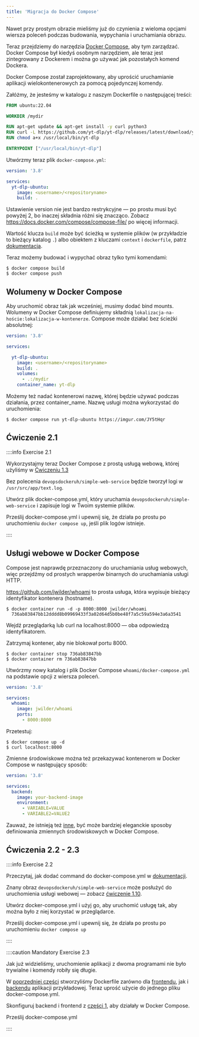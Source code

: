 ```yaml
---
title: 'Migracja do Docker Compose'
---
```


Nawet przy prostym obrazie mieliśmy już do czynienia z wieloma opcjami wiersza poleceń podczas budowania, wypychania i uruchamiania obrazu.

Teraz przejdziemy do narzędzia [Docker Compose](https://docs.docker.com/compose/), aby tym zarządzać. Docker Compose był kiedyś osobnym narzędziem, ale teraz jest zintegrowany z Dockerem i można go używać jak pozostałych komend Dockera.

Docker Compose został zaprojektowany, aby uprościć uruchamianie aplikacji wielokontenerowych za pomocą pojedynczej komendy.

Załóżmy, że jesteśmy w katalogu z naszym Dockerfile o następującej treści:

```dockerfile
FROM ubuntu:22.04

WORKDIR /mydir

RUN apt-get update && apt-get install -y curl python3
RUN curl -L https://github.com/yt-dlp/yt-dlp/releases/latest/download/yt-dlp -o /usr/local/bin/yt-dlp
RUN chmod a+x /usr/local/bin/yt-dlp

ENTRYPOINT ["/usr/local/bin/yt-dlp"]
```

Utwórzmy teraz plik `docker-compose.yml`:

```yaml
version: '3.8'

services:
  yt-dlp-ubuntu:
    image: <username>/<repositoryname>
    build: .
```

Ustawienie version nie jest bardzo restrykcyjne — po prostu musi być powyżej 2, bo inaczej składnia różni się znacząco. Zobacz <https://docs.docker.com/compose/compose-file/> po więcej informacji.

Wartość klucza `build` może być ścieżką w systemie plików (w przykładzie to bieżący katalog `.`) albo obiektem z kluczami `context` i `dockerfile`, patrz [dokumentacja](https://docs.docker.com/compose/compose-file/build/).

Teraz możemy budować i wypychać obraz tylko tymi komendami:

```console
$ docker compose build
$ docker compose push
```

## Wolumeny w Docker Compose

Aby uruchomić obraz tak jak wcześniej, musimy dodać bind mounts. Wolumeny w Docker Compose definiujemy składnią `lokalizacja-na-hoście:lokalizacja-w-kontenerze`. Compose może działać bez ścieżki absolutnej:

```yaml
version: '3.8'

services:

  yt-dlp-ubuntu:
    image: <username>/<repositoryname>
    build: .
    volumes:
      - .:/mydir
    container_name: yt-dlp
```

Możemy też nadać kontenerowi nazwę, której będzie używać podczas działania, przez container_name. Nazwę usługi można wykorzystać do uruchomienia:

```console
$ docker compose run yt-dlp-ubuntu https://imgur.com/JY5tHqr
```

## Ćwiczenie 2.1

::::info Exercise 2.1

  Wykorzystajmy teraz Docker Compose z prostą usługą webową, której użyliśmy w [Ćwiczeniu 1.3](/part-1/section-2#exercise-13)

  Bez polecenia `devopsdockeruh/simple-web-service` będzie tworzył logi w `/usr/src/app/text.log`.

  Utwórz plik docker-compose.yml, który uruchamia `devopsdockeruh/simple-web-service` i zapisuje logi w Twoim systemie plików.

  Prześlij docker-compose.yml i upewnij się, że działa po prostu po uruchomieniu `docker compose up`, jeśli plik logów istnieje.

::::

## Usługi webowe w Docker Compose

Compose jest naprawdę przeznaczony do uruchamiania usług webowych, więc przejdźmy od prostych wrapperów binarnych do uruchamiania usługi HTTP.

<https://github.com/jwilder/whoami> to prosta usługa, która wypisuje bieżący identyfikator kontenera (hostname).

```console
$ docker container run -d -p 8000:8000 jwilder/whoami
  736ab83847bb12dddd8b09969433f3a02d64d5b0be48f7a5c59a594e3a6a3541
```

Wejdź przeglądarką lub curl na localhost:8000 — oba odpowiedzą identyfikatorem.

Zatrzymaj kontener, aby nie blokował portu 8000.

```console
$ docker container stop 736ab83847bb
$ docker container rm 736ab83847bb
```

Utwórzmy nowy katalog i plik Docker Compose `whoami/docker-compose.yml` na podstawie opcji z wiersza poleceń.

```yaml
version: '3.8'

services:
  whoami:
    image: jwilder/whoami
    ports:
      - 8000:8000
```

Przetestuj:

```console
$ docker compose up -d
$ curl localhost:8000
```

Zmienne środowiskowe można też przekazywać kontenerom w Docker Compose w następujący sposób:

```yaml
version: '3.8'

services:
  backend:
    image: your-backend-image
    environment:
      - VARIABLE=VALUE
      - VARIABLE2=VALUE2
```

Zauważ, że istnieją też [inne](https://docs.docker.com/compose/environment-variables/set-environment-variables/), być może bardziej eleganckie sposoby definiowania zmiennych środowiskowych w Docker Compose.

## Ćwiczenia 2.2 - 2.3

::::info Exercise 2.2

  Przeczytaj, jak dodać command do docker-compose.yml w [dokumentacji](https://docs.docker.com/compose/compose-file/compose-file-v3/#command).

  Znany obraz `devopsdockeruh/simple-web-service` może posłużyć do uruchomienia usługi webowej — zobacz [ćwiczenie 1.10](/part-1/section-5#exercise-110).

  Utwórz docker-compose.yml i użyj go, aby uruchomić usługę tak, aby można było z niej korzystać w przeglądarce.

  Prześlij docker-compose.yml i upewnij się, że działa po prostu po uruchomieniu `docker compose up`

::::

::::caution Mandatory Exercise 2.3

  Jak już widzieliśmy, uruchomienie aplikacji z dwoma programami nie było trywialne i komendy robiły się długie.

  W [poprzedniej części](/part-1/section-6) stworzyliśmy Dockerfile zarówno dla [frontendu](https://github.com/docker-hy/material-applications/tree/main/example-frontend), jak i [backendu](https://github.com/docker-hy/material-applications/tree/main/example-backend) aplikacji przykładowej. Teraz uprość użycie do jednego pliku docker-compose.yml.

  Skonfiguruj backend i frontend z [części 1](/part-1/section-6#exercises-111-114), aby działały w Docker Compose.

  Prześlij docker-compose.yml

::::

